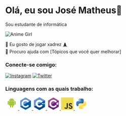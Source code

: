 # Olá, eu sou José Matheus👋

Sou estudante de informática



![Anime Girl](https://www.google.com/imgres?q=gif%20do%20torfin%20meditando&imgurl=https%3A%2F%2Fi.pinimg.com%2Foriginals%2F2b%2Fc6%2F39%2F2bc6397beb6d6f8171e6924cfc0653c8.gif&imgrefurl=https%3A%2F%2Fse.pinterest.com%2Fpin%2Fvinland-saga-thorfinn-gif-vinland-saga-thorfinn-relaxing-discover-share-gifs-trong-2024--687784174374354034%2F&docid=b6msMUjGPJm2xM&tbnid=upoZgGPre5C6YM&vet=12ahUKEwjA5oXQ0cWJAxXqrJUCHardMOAQM3oECBEQAA..i&w=498&h=280&hcb=2&ved=2ahUKEwjA5oXQ0cWJAxXqrJUCHardMOAQM3oECBEQAA) <br>

👯 Eu gosto de jogar xadrez [♟️](https://www.chess.com/pt) <br>
🤔 Procuro ajuda com [Tópicos que você quer melhorar]<br>

### Conecte-se comigo:
[![Instagram](https://img.shields.io/badge/Instagram-purple?logo=instagram)](https://www.instagram.com/josematheusbsb/)
[![Twitter](https://img.shields.io/badge/Twitter-blue?logo=twitter)](https://twitter.com/seunome)<br>



<h3 align="left">Linguagens com as quais trabalho:</h3>
<p align="left"> <a href="https://developer.android.com" target="_blank" rel="noreferrer"> <img src="https://raw.githubusercontent.com/devicons/devicon/master/icons/android/android-original-wordmark.svg" alt="android" width="40" height="40"/> </a> <a href="https://www.cprogramming.com/" target="_blank" rel="noreferrer"> <img src="https://raw.githubusercontent.com/devicons/devicon/master/icons/c/c-original.svg" alt="c" width="40" height="40"/> </a> <a href="https://www.w3schools.com/cpp/" target="_blank" rel="noreferrer"> <img src="https://raw.githubusercontent.com/devicons/devicon/master/icons/cplusplus/cplusplus-original.svg" alt="cplusplus" width="40" height="40"/> </a> <a href="https://www.w3schools.com/cs/" target="_blank" rel="noreferrer"> <img src="https://raw.githubusercontent.com/devicons/devicon/master/icons/csharp/csharp-original.svg" alt="csharp" width="40" height="40"/> </a> <a href="https://developer.mozilla.org/en-US/docs/Web/JavaScript" target="_blank" rel="noreferrer"> <img src="https://raw.githubusercontent.com/devicons/devicon/master/icons/javascript/javascript-original.svg" alt="javascript" width="40" height="40"/> </a> <a href="https://www.python.org" target="_blank" rel="noreferrer"> <img src="https://raw.githubusercontent.com/devicons/devicon/master/icons/python/python-original.svg" alt="python" width="40" height="40"/> </a> </p>



